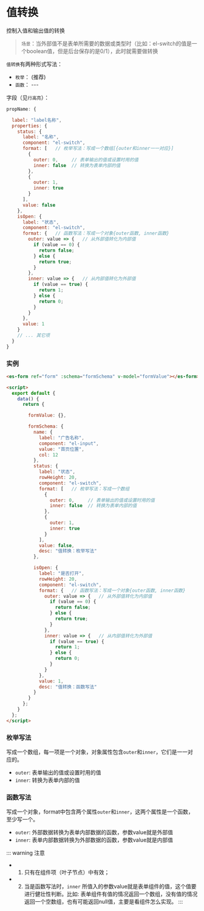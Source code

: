 # 值转换

控制入值和输出值的转换<br/>
> `场景`：当外部值不是表单所需要的数据或类型时（比如：el-switch的值是一个boolean值，但是后台保存的是0/1），此时就需要做转换

`值转换`有两种形式写法：
- `枚举`： (推荐)
- `函数`： ---

字段（见`行高亮`）：
```js {8,23}
propName: {

  label: "label名称",
  properties: {
    status: {
      label: "名称",
      component: "el-switch",
      format: [   // 枚举写法：写成一个数组[{outer和inner一一对应}]
        {
          outer: 0,     // 表单输出的值或设置时用的值
          inner: false  // 转换为表单内部的值
        },
        {
          outer: 1,
          inner: true
        }
      ],
      value: false
    },
    isOpen: {
      label: "状态",
      component: "el-switch",
      format: {   // 函数写法：写成一个对象{outer函数, inner函数}
        outer: value => {   // 从外部值转化为内部值
          if (value == 0) {
            return false;   
          } else {
            return true;
          }
        },
        inner: value => {   // 从内部值转化为外部值
          if (value == true) {
            return 1;
          } else {
            return 0;
          }
        }
      },
      value: 1
    }
    // ... 其它项
  }
}
```



### 实例
<ClientOnly>
  <demo-block>

  ```html
  <es-form ref="form" :schema="formSchema" v-model="formValue"></es-form>

  <script>
    export default {
      data() {
        return {

          formValue: {},

          formSchema: {
            name: {
              label: "广告名称",
              component: "el-input",
              value: "首页位置",
              col: 12
            },
            status: {
              label: "状态",
              rowHeight: 20,
              component: "el-switch",
              format: [   // 枚举写法：写成一个数组
                {
                  outer: 0,     // 表单输出的值或设置时用的值
                  inner: false  // 转换为表单内部的值
                },
                {
                  outer: 1,
                  inner: true
                }
              ],
              value: false,
              desc: "值转换：枚举写法"
            },

            isOpen: {
              label: "是否打开",
              rowHeight: 20,
              component: "el-switch",
              format: {   // 函数写法：写成一个对象{outer函数, inner函数}
                outer: value => {   // 从外部值转化为内部值
                  if (value == 0) {
                    return false;
                  } else {
                    return true;
                  }
                },
                inner: value => {   // 从内部值转化为外部值
                  if (value == true) {
                    return 1;
                  } else {
                    return 0;
                  }
                }
              },
              value: 1,
              desc: "值转换：函数写法"
            }
          }
        };
      }
    };
  </script>
  ```
  </demo-block>
</ClientOnly>

### 枚举写法

写成一个数组，每一项是一个对象，对象属性包含`outer`和`inner`，它们是一一对应的。
- `outer`: 表单输出的值或设置时用的值
- `inner`: 转换为表单内部的值

### 函数写法

写成一个对象，format中包含两个属性`outer`和`inner`，这两个属性是一个函数，至少写一个。
- `outer`: 外部数据转换为表单内部数据的函数，参数value就是外部值
- `inner`: 表单内部数据转换为外部数据的函数，参数value就是内部值

::: warning 注意
- 1. 只有在组件项（叶子节点）中有效；
- 2. 当是函数写法时，`inner` 所值入的参数value就是表单组件的值，这个值要进行健壮性判断。比如: 表单组件有值的情况返回一个数组，没有值的情况返回一个空数组，也有可能返回null值，主要是看组件怎么实现。
:::

